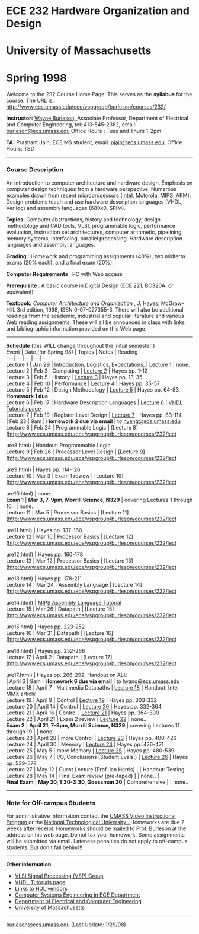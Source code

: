 #  ECE 232 Hardware Organization and Design

#  University of Massachusetts

#  Spring 1998

Welcome to the 232 Course Home Page! This serves as the **syllabus** for the
course. The URL is:
http://www.ecs.umass.edu/ece/vspgroup/burleson/courses/232/

**Instructor:** [Wayne Burleson,
](http://www.ecs.umass.edu/ece/vspgroup/burleson.html) Associate Professor,
Department of Electrical and Computer Engineering, tel: 413-545-2382, email:
burleson@ecs.umass.edu Office Hours : Tues and Thurs 1-2pm

**TA:** Prashant Jain, ECE MS student, email: pjain@ecs.umass.edu, Office
Hours: TBD

* * *

###  Course Description

An introduction to computer architecture and hardware design. Emphasis on
computer design techniques from a hardware perspective. Numerous examples
drawn from recent microprocessors ([Intel,](http://www.intel.com/)
[Motorola,](http://www.mot.com/) [MIPS,](http://www.sgi.com/MIPS/)
[ARM](http://www.arm.com/)). Design problems teach and use hardware
description languages (VHDL, Verilog) and assembly languages (680x0, SPIM).

**Topics:** Computer abstractions, history and technology, design methodology
and CAD tools, VLSI, programmable logic, performance evaluation, instruction
set architectures, computer arithmetic, pipelining, memory systems,
interfacing, parallel processing. Hardware description languages and assembly
languages.

**Grading** : Homework and programming assignments (40%), two midterm exams
(20% each), and a final exam (20%).

**Computer Requirements** : PC with Web access

**Prerequisite** : A basic course in Digital Design (ECE 221, BC320A, or
equivalent)

**Textbook:** _Computer Architecture and Organization_ , J. Hayes, McGraw-
Hill. 3rd edition, 1998, ISBN 0-07-027355-3. There will also be additional
readings from the academic, industrial and popular literature and various Web
reading assignments. These will all be announced in class with links and
bibliographic information provided on this Web page.

* * *

**Schedule** (this WILL change throughout the initial semester )  
  Event  | Date (for Spring 98) | Topics | Notes | Reading  
---|---|---|---|---  
Lecture 1 | Jan 29 | Introduction, Logistics, Expectations, | [Lecture 1
](http://www.ecs.umass.edu/ece/vspgroup/burleson/courses/232/lecture1.html) |
none.  
Lecture 2 | Feb 3 | Computing  | [Lecture
2](http://www.ecs.umass.edu/ece/vspgroup/burleson/courses/232/lecture2.html) |
Hayes pp. 1-12  
Lecture 3 | Feb 5 | History | [Lecture
3](http://www.ecs.umass.edu/ece/vspgroup/burleson/courses/232/lecture3.html) |
Hayes pp. 13-35  
Lecture 4 | Feb 10 | Performance | [Lecture
4](http://www.ecs.umass.edu/ece/vspgroup/burleson/courses/232/lecture4.html) |
Hayes pp. 35-57  
Lecture 5 | Feb 12 | Design Methodology | [Lecture
5](http://www.ecs.umass.edu/ece/vspgroup/burleson/courses/232/lecture5.html) |
Hayes pp. 64-83, **Homework 1 due**  
Lecture 6 | Feb 17 | Hardware Description Languages | [Lecture
6](http://www.ecs.umass.edu/ece/vspgroup/burleson/courses/232/lecture6.html) |
[ VHDL Tutorials page
](http://www.ecs.umass.edu/ece/vspgroup/burleson/courses/232/vhdl/index.htm)  
Lecture 7 | Feb 19 | Register Level Design | [Lecture
7](http://www.ecs.umass.edu/ece/vspgroup/burleson/courses/232/lecture7.html) |
Hayes pp. 83-114  
| Feb 23 | 9am  |  **Homework 2 due via email** |  to hyang@ecs.umass.edu  
Lecture 8 | Feb 24 | Programmable Logic | [Lecture
8](http://www.ecs.umass.edu/ece/vspgroup/burleson/courses/232/lect

ure8.html) | Handout: Programmable Logic  
Lecture 9 | Feb 26 | Processor Level Design | [Lecture
9](http://www.ecs.umass.edu/ece/vspgroup/burleson/courses/232/lect

ure9.html) | Hayes pp. 114-126  
Lecture 10 | Mar 3 | Exam 1 review | [Lecture
10](http://www.ecs.umass.edu/ece/vspgroup/burleson/courses/232/lect

ure10.html) | none..  
**Exam 1** | **Mar 3, 7-9pm, Morrill Science, N329** |  covering Lectures 1
through 10 |  | none..  
Lecture 11 | Mar 5 | Processor Basics | [Lecture
11](http://www.ecs.umass.edu/ece/vspgroup/burleson/courses/232/lect

ure11.html) | Hayes pp. 137-160  
Lecture 12 | Mar 10 | Processor Basics | [Lecture
12](http://www.ecs.umass.edu/ece/vspgroup/burleson/courses/232/lect

ure12.html) | Hayes pp. 160-178  
Lecture 13 | Mar 12 | Processor Basics | [Lecture
13](http://www.ecs.umass.edu/ece/vspgroup/burleson/courses/232/lect

ure13.html) | Hayes pp. 178-211  
Lecture 14 | Mar 24 | Assembly Language | [Lecture
14](http://www.ecs.umass.edu/ece/vspgroup/burleson/courses/232/lect

ure14.html) |  [ MIPS Assembly Language Tutorial
](http://www.ecs.umass.edu/ece/vspgroup/burleson/courses/232/spim/index.html)  
Lecture 15 | Mar 26 | Datapath | [Lecture
15](http://www.ecs.umass.edu/ece/vspgroup/burleson/courses/232/lect

ure15.html) | Hayes pp. 223-252  
Lecture 16 | Mar 31 | Datapath | [Lecture
16](http://www.ecs.umass.edu/ece/vspgroup/burleson/courses/232/lect

ure16.html) | Hayes pp. 252-266  
Lecture 17 | April 2 | Datapath | [Lecture
17](http://www.ecs.umass.edu/ece/vspgroup/burleson/courses/232/lect

ure17.html) | Hayes pp. 266-292, Handout on ALU  
| April 6 | 9am  |  **Homework 6 due via email** |  to hyang@ecs.umass.edu  
Lecture 18 | April 7 | Multimedia Datapaths | [Lecture
18](http://www.ecs.umass.edu/ece/vspgroup/burleson/courses/232/lecture18.html)
| Handout: Intel MMX article  
Lecture 19 | April 9 | Control | [Lecture
19](http://www.ecs.umass.edu/ece/vspgroup/burleson/courses/232/lecture19.html)
| Hayes pp. 303-332  
Lecture 20 | April 14 | Control | [Lecture
20](http://www.ecs.umass.edu/ece/vspgroup/burleson/courses/232/lecture20.html)
| Hayes pp. 332-364  
Lecture 21 | April 16 | Control | [Lecture
21](http://www.ecs.umass.edu/ece/vspgroup/burleson/courses/232/lecture21.html)
| Hayes pp. 364-390  
Lecture 22 | April 21 | Exam 2 review | [Lecture
22](http://www.ecs.umass.edu/ece/vspgroup/burleson/courses/232/lecture22.html)
| none..  
**Exam 2** | **April 21, 7-9pm, Morrill Science, N329** |  covering Lectures
11 through 19 |  | none.  
Lecture 23 | April 28 | more Control  | [Lecture
23](http://www.ecs.umass.edu/ece/vspgroup/burleson/courses/232/lecture23.html)
| Hayes pp. 400-426  
Lecture 24 | April 30 | Memory | [Lecture
24](http://www.ecs.umass.edu/ece/vspgroup/burleson/courses/232/lecture24.html)
| Hayes pp. 426-471  
Lecture 25 | May 5 | more Memory | [Lecture
25](http://www.ecs.umass.edu/ece/vspgroup/burleson/courses/232/lecture25.html)
| Hayes pp. 480-539  
Lecture 26 | May 7 | I/O, Conclusions (Student Evals.) | [Lecture
26](http://www.ecs.umass.edu/ece/vspgroup/burleson/courses/232/lecture26.html)
| Hayes pp. 539-578  
Lecture 27 | May 12 | Guest Lecture (Prof. Ian Harris)  |  | Handout: Testing  
Lecture 28 | May 14 | Final Exam review (pre-taped)  |  | none.. |  
**Final Exam** | **May 20, 1:30-3:30, Goessman 20** |  Comprehensive |  |
none..  
  
* * *

###  Note for Off-campus Students

For administrative information contact the [UMASS Video Instructional Program
](http://www.ecs.umass.edu/vip)or the [National Technological University .
](http://www.ntu.edu)Homeworks are due 2 weeks after receipt. Homeworks should
be mailed to Prof. Burleson at the address on his web page. Do not fax your
homework. Some assignments will be submitted via email. Lateness penalties do
not apply to off-campus students. But don't fall behind!!

* * *

**Other information**

  * [VLSI Signal Processing (VSP) Group](http://www.ecs.umass.edu/ece/vspgroup/index.html)
  * [ VHDL Tutorials page ](http://www.ecs.umass.edu/ece/vspgroup/burleson/courses/232/vhdl/index.htm)
  * [Links to HDL vendors](http://www.ecs.umass.edu/ece/vspgroup/burleson/courses/vhdl/links.html)
  * [Computer Systems Engineering in ECE Department](http://www.ecs.umass.edu/ece/cse.html)
  * [Department of Electrical and Computer Engineering](http://www.ecs.umass.edu/ece/index.html)
  * [University of Massachusetts](http://pesky.cs.umass.edu/rcfdocs/newhome/index.html)

* * *

burleson@ecs.umass.edu (Last Update: 1/29/98)

